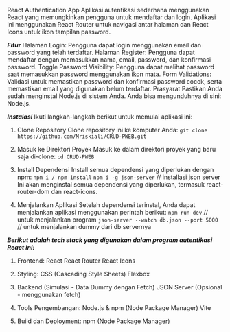 React Authentication App
Aplikasi autentikasi sederhana menggunakan React yang memungkinkan pengguna untuk mendaftar dan login. Aplikasi ini menggunakan React Router untuk navigasi antar halaman dan React Icons untuk ikon tampilan password.

***Fitur***
Halaman Login: Pengguna dapat login menggunakan email dan password yang telah terdaftar.
Halaman Register: Pengguna dapat mendaftar dengan memasukkan nama, email, password, dan konfirmasi password.
Toggle Password Visibility: Pengguna dapat melihat password saat memasukkan password menggunakan ikon mata.
Form Validations: Validasi untuk memastikan password dan konfirmasi password cocok, serta memastikan email yang digunakan belum terdaftar.
Prasyarat
Pastikan Anda sudah menginstal Node.js di sistem Anda. Anda bisa mengunduhnya di sini: Node.js.

***Instalasi***
Ikuti langkah-langkah berikut untuk memulai aplikasi ini:

1. Clone Repository
Clone repository ini ke komputer Anda:
```git clone https://github.com/Mriskiali/CRUD-PWEB.git```

2. Masuk ke Direktori Proyek
Masuk ke dalam direktori proyek yang baru saja di-clone:
```cd CRUD-PWEB```

3. Install Dependensi
Install semua dependensi yang diperlukan dengan npm:
```npm i / npm install```
```npm i -g json-server``` // installasi json server
Ini akan menginstal semua dependensi yang diperlukan, termasuk react-router-dom dan react-icons.

4. Menjalankan Aplikasi
Setelah dependensi terinstal, Anda dapat menjalankan aplikasi menggunakan perintah berikut:
```npm run dev``` // untuk menjalankan program 
```json-server --watch db.json --port 5000``` // untuk menjalankan dummy dari db servernya


***Berikut adalah tech stack yang digunakan dalam program autentikasi React ini:***

1. Frontend:
React
React Router
React Icons

2. Styling:
CSS (Cascading Style Sheets)
Flexbox

4. Backend (Simulasi - Data Dummy dengan Fetch)
JSON Server (Opsional - menggunakan fetch)

5. Tools Pengembangan:
Node.js & npm (Node Package Manager)
Vite

7. Build dan Deployment:
npm (Node Package Manager)
